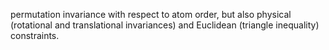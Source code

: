 permutation invariance with respect to atom order, but also physical (rotational and translational invariances) and Euclidean (triangle inequality) constraints.